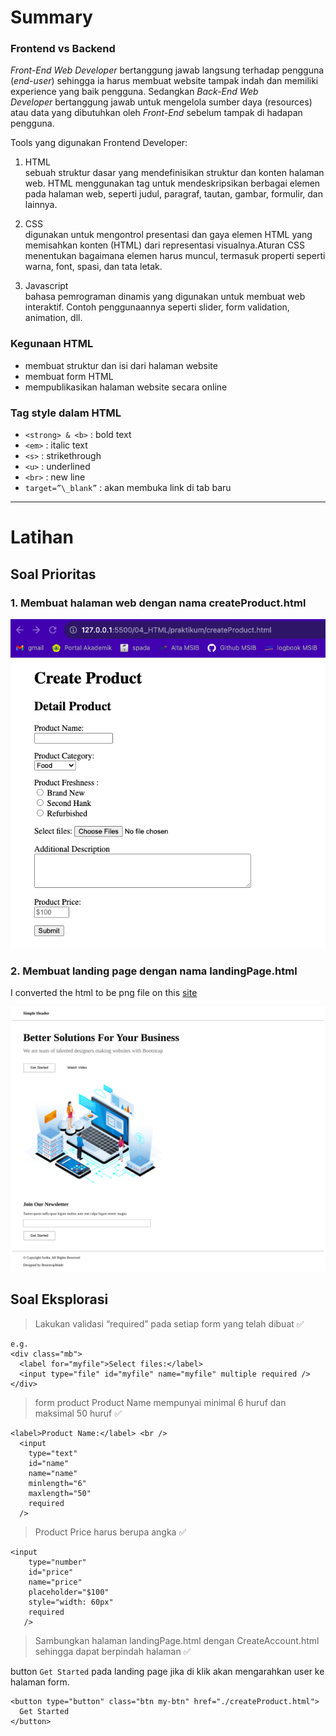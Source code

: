 # Summary

### Frontend vs Backend

*Front-End Web Developer* bertanggung jawab langsung terhadap pengguna (_end-user_) sehingga ia harus membuat website tampak indah dan memiliki experience yang baik pengguna. Sedangkan *Back-End Web Developer* bertanggung jawab untuk mengelola sumber daya (resources) atau data yang dibutuhkan oleh *Front-End* sebelum tampak di hadapan pengguna.

Tools yang digunakan Frontend Developer:

1. HTML <br>
   sebuah struktur dasar yang mendefinisikan struktur dan konten halaman web. HTML menggunakan tag untuk mendeskripsikan berbagai elemen pada halaman web, seperti judul, paragraf, tautan, gambar, formulir, dan lainnya.

2. CSS <br>
   digunakan untuk mengontrol presentasi dan gaya elemen HTML yang memisahkan konten (HTML) dari representasi visualnya.Aturan CSS menentukan bagaimana elemen harus muncul, termasuk properti seperti warna, font, spasi, dan tata letak.

3. Javascript <br>
   bahasa pemrograman dinamis yang digunakan untuk membuat web interaktif. Contoh penggunaannya seperti slider, form validation, animation, dll.

### Kegunaan HTML

- membuat struktur dan isi dari halaman website
- membuat form HTML
- mempublikasikan halaman website secara online

### Tag style dalam HTML

- `<strong> & <b>` : bold text
- `<em>` : italic text
- `<s>` : strikethrough
- `<u>` : underlined
- `<br>` : new line
- `target=”\_blank”` : akan membuka link di tab baru

---

# Latihan

## Soal Prioritas

### 1. Membuat halaman web dengan nama createProduct.html

![createProduct](./screenshots/createProduct.png)

### 2. Membuat landing page dengan nama landingPage.html

I converted the html to be png file on this [site](https://cloudconvert.com/html-to-png) <br>

![landingPage](./screenshots/landingPage.png)

## Soal Eksplorasi

> Lakukan validasi “required” pada setiap form yang telah dibuat :white_check_mark:

```
e.g.
<div class="mb">
  <label for="myfile">Select files:</label>
  <input type="file" id="myfile" name="myfile" multiple required />
</div>
```

> form product Product Name mempunyai minimal 6 huruf dan maksimal 50 huruf :white_check_mark:

```
<label>Product Name:</label> <br />
  <input
    type="text"
    id="name"
    name="name"
    minlength="6"
    maxlength="50"
    required
  />
```

> Product Price harus berupa angka :white_check_mark:

```
<input
    type="number"
    id="price"
    name="price"
    placeholder="$100"
    style="width: 60px"
    required
   />
```

> Sambungkan halaman landingPage.html dengan CreateAccount.html sehingga dapat berpindah halaman :white_check_mark:

button `Get Started` pada landing page jika di klik akan mengarahkan user ke halaman form.
```
<button type="button" class="btn my-btn" href="./createProduct.html">
  Get Started
</button>
```
